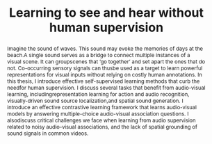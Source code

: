---
id:             2021-thesis
title:          "Learning to see and hear without human supervision"
authors:        
    - Me
venue:          PhD Thesis, University of California San Diego, 2021.
year:           "2021b"
thumbnail:      assets/publications/2021-phdthesis/ucsd.png
thumb_width:    50
bibtex:         "@phdthesis{morgado_phdthesis,<br>&emsp;author       = {Pedro Morgado},<br>&emsp;title        = {Learning to see and hear without human supervision},<br>&emsp;school       = {University of California San Diego},<br>&emsp;year         = 2021<br>}"
links:
    thesis:     https://escholarship.org/uc/item/13s568v6
    bibtex:     assets/publications/2021-phdthesis/ref.txt
layout: project
short_title: PhD Thesis
abstract: "Imagine the sound of waves. This sound may evoke the memories of days at the beach.A single sound serves as a bridge to connect multiple instances of a visual scene. It can groupscenes that ’go together’ and set apart the ones that do not. Co-occurring sensory signals can thusbe used as a target to learn powerful representations for visual inputs without relying on costly human annotations. In this thesis, I introduce effective self-supervised learning methods that curb the needfor human supervision. I discuss several tasks that benefit from audio-visual learning, includingrepresentation learning for action and audio recognition, visually-driven sound source localization,and spatial sound generation. I introduce an effective contrastive learning framework that learns audio-visual models by answering multiple-choice audio-visual association questions.  I alsodiscuss critical challenges we face when learning from audio supervision related to noisy audio-visual associations, and the lack of spatial grounding of sound signals in common videos."
---